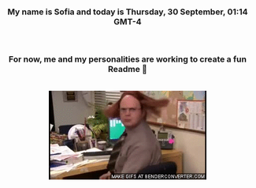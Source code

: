 


<div align="center">
<h3 >My name is Sofia and today is Thursday, 30 September, 01:14 GMT-4</h3><br>
<h3 >For now, me and my personalities are working to create a fun Readme 👋
</h3><br>
<img src='img/dwight.gif' alt='working...'/>
</div>
